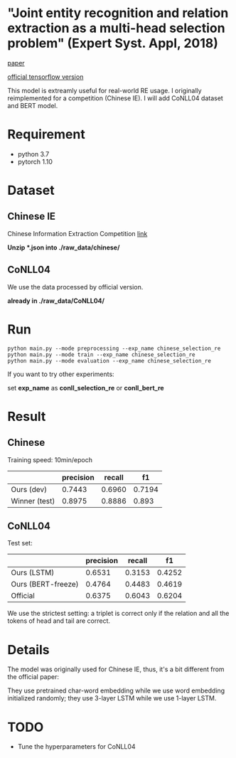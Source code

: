# "Joint entity recognition and relation extraction as a multi-head selection problem" (Expert Syst. Appl, 2018)

[paper](https://arxiv.org/abs/1804.07847)

[official tensorflow version](https://github.com/bekou/multihead_joint_entity_relation_extraction)

This model is extreamly useful for real-world RE usage. I originally reimplemented for a competition (Chinese IE). I will add CoNLL04 dataset and BERT model.

# Requirement

* python 3.7
* pytorch 1.10

# Dataset

## Chinese IE
Chinese Information Extraction Competition [link](http://lic2019.ccf.org.cn/kg)

**Unzip \*.json into ./raw_data/chinese/**

## CoNLL04

We use the data processed by official version.

**already in ./raw_data/CoNLL04/**


# Run
```shell
python main.py --mode preprocessing --exp_name chinese_selection_re
python main.py --mode train --exp_name chinese_selection_re 
python main.py --mode evaluation --exp_name chinese_selection_re
```

If you want to try other experiments:

set **exp_name** as **conll_selection_re** or **conll_bert_re**



# Result

## Chinese
Training speed: 10min/epoch

|  | precision | recall | f1 |
| ------ | ------ | ------ | ------ |
| Ours (dev) | 0.7443 | 0.6960 | 0.7194 |
| Winner (test) | 0.8975 |0.8886 | 0.893 |

## CoNLL04
Test set:

|  | precision | recall | f1 |
| ------ | ------ | ------ | ------ |
| Ours (LSTM) | 0.6531 | 0.3153 | 0.4252 |
| Ours (BERT-freeze) | 0.4764 | 0.4483 | 0.4619 |
| Official | 0.6375 |0.6043 | 0.6204 |

We use the strictest setting: a triplet is correct only if the relation and all the tokens of head and tail are correct. 


# Details

The model was originally used for Chinese IE, thus, it's a bit different from the official paper:

They use pretrained char-word embedding while we use word embedding initialized randomly; they use 3-layer LSTM while we use 1-layer LSTM.

# TODO

* Tune the hyperparameters for CoNLL04
